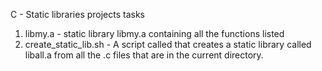 C - Static libraries projects tasks
1. libmy.a -  static library libmy.a containing all the functions listed
2. create_static_lib.sh - A script called that creates a static library called liball.a from all the .c files that are in the current directory.
